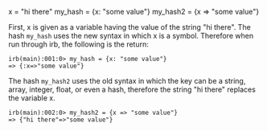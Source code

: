 x = "hi there"
my_hash = {x: "some value"}
my_hash2 = {x => "some value"}

First, x is given as a variable having the value of the string "hi there". The hash ```my_hash``` uses the new syntax in which x is a symbol. Therefore when run through irb, the following is the return:

```
irb(main):001:0> my_hash = {x: "some value"}
=> {:x=>"some value"}
```

The hash ```my_hash2``` uses the old syntax in which the key can be a string, array, integer, float, or even a hash, therefore the string "hi there" replaces the variable x.

```
irb(main):002:0> my_hash2 = {x => "some value"}
=> {"hi there"=>"some value"}
```